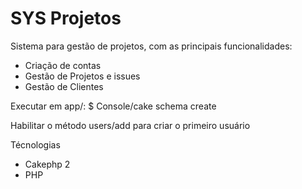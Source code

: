 # SYS Projetos

Sistema para gestão de projetos, com as principais funcionalidades:
* Criação de contas 
* Gestão de Projetos e issues
* Gestão de Clientes 

Executar em app/:
$ Console/cake schema create

Habilitar o método users/add para criar o primeiro usuário 

Técnologias
* Cakephp 2
* PHP
